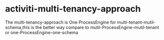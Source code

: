 # activiti-multi-tenancy-approach
The multi-tenancy-approach is One ProcessEngine for multi-tenant-mutil-schema,this is the better way compare to mutil-ProcessEngine-mutil-tenant or one-ProcessEngine-one-schema